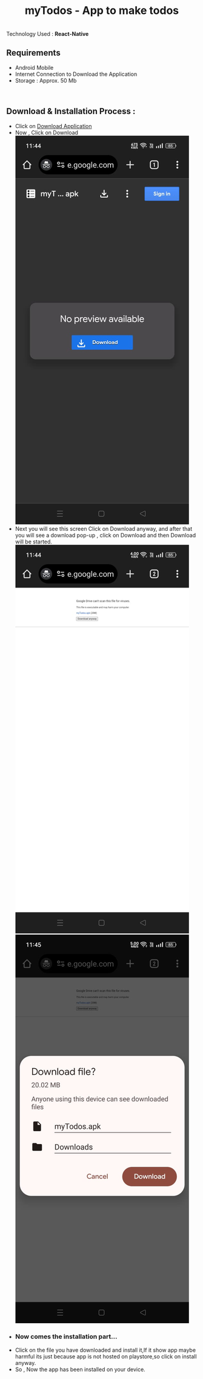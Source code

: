 <h1 align="center">myTodos - App to make todos</h1>
<br>
<span>Technology Used : <b>React-Native</b></span>
<br>
<h2>Requirements</h2>
<ul>
    <li>Android Mobile</li>
    <li>Internet Connection to Download the Application</li>
    <li>Storage : Approx. 50 Mb</li>
</ul>
<br>
<h2>Download & Installation Process : </h2>
<ul>
    <li>Click on <a href="https://drive.google.com/file/d/19e6-i8YAZNPV-7jPXLc2SaQqHphDliwD/view?usp=sharing">Download Application</a> </li>
    <li>Now , Click on Download
        <img src="./Assets/1.png" />
    </li>
    <li>Next you will see this screen Click on Download anyway, and after that you will see a download pop-up , click on Download and then Download will be started.
        <img src="./Assets/2.jpg" />
        <img src="./Assets/3.jpg" />
    </li>
    <li>
    <h3>Now comes the installation part...</h3>
    </li>
    <li>
        Click on the file you have downloaded and install it,If it show app maybe harmful its just because app is not hosted on playstore,so click on install anyway.
    </li>
    <li>So , Now the app has been installed on your device.</li>
</ul> 
<br>

